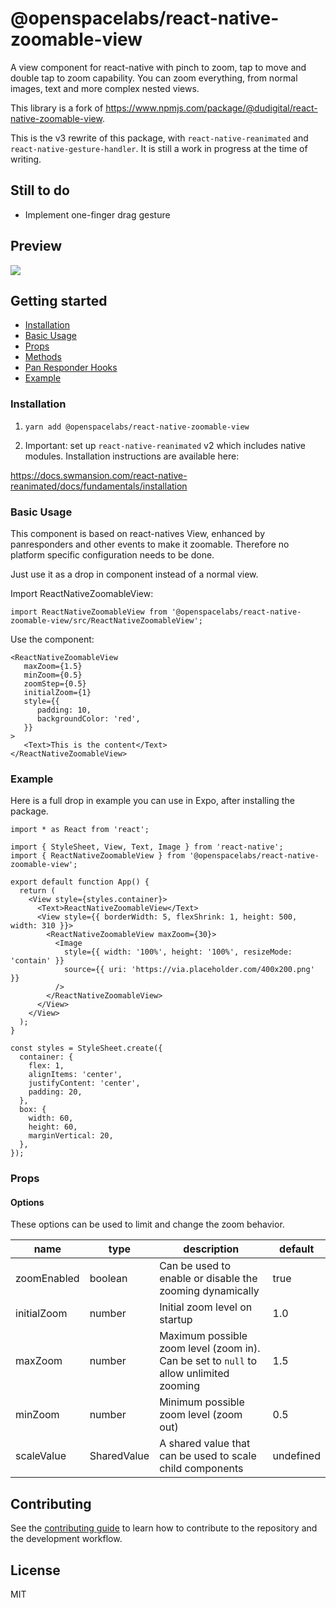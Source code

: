 # @openspacelabs/react-native-zoomable-view

A view component for react-native with pinch to zoom, tap to move and double tap to zoom capability.
You can zoom everything, from normal images, text and more complex nested views.

This library is a fork of https://www.npmjs.com/package/@dudigital/react-native-zoomable-view.

This is the v3 rewrite of this package, with `react-native-reanimated` and `react-native-gesture-handler`. It is still a work in progress at the time of writing.

## Still to do

- Implement one-finger drag gesture

## Preview

![](https://thumbs.gfycat.com/PalatableMeanGnat-size_restricted.gif)

## Getting started

- [Installation](#installation)
- [Basic Usage](#basic-usage)
- [Props](#props)
- [Methods](#methods)
- [Pan Responder Hooks](#pan-responder-hooks)
- [Example](#example)

### Installation

1. `yarn add @openspacelabs/react-native-zoomable-view`

2. Important: set up `react-native-reanimated` v2 which includes native modules. Installation instructions are available here:

https://docs.swmansion.com/react-native-reanimated/docs/fundamentals/installation

### Basic Usage

This component is based on react-natives View, enhanced by panresponders and other events to make it zoomable.
Therefore no platform specific configuration needs to be done.

Just use it as a drop in component instead of a normal view.

Import ReactNativeZoomableView:

```JSX
import ReactNativeZoomableView from '@openspacelabs/react-native-zoomable-view/src/ReactNativeZoomableView';
```

Use the component:

```JSX
<ReactNativeZoomableView
   maxZoom={1.5}
   minZoom={0.5}
   zoomStep={0.5}
   initialZoom={1}
   style={{
      padding: 10,
      backgroundColor: 'red',
   }}
>
   <Text>This is the content</Text>
</ReactNativeZoomableView>
```

### Example

Here is a full drop in example you can use in Expo, after installing the package.

```JSX
import * as React from 'react';

import { StyleSheet, View, Text, Image } from 'react-native';
import { ReactNativeZoomableView } from '@openspacelabs/react-native-zoomable-view';

export default function App() {
  return (
    <View style={styles.container}>
      <Text>ReactNativeZoomableView</Text>
      <View style={{ borderWidth: 5, flexShrink: 1, height: 500, width: 310 }}>
        <ReactNativeZoomableView maxZoom={30}>
          <Image
            style={{ width: '100%', height: '100%', resizeMode: 'contain' }}
            source={{ uri: 'https://via.placeholder.com/400x200.png' }}
          />
        </ReactNativeZoomableView>
      </View>
    </View>
  );
}

const styles = StyleSheet.create({
  container: {
    flex: 1,
    alignItems: 'center',
    justifyContent: 'center',
    padding: 20,
  },
  box: {
    width: 60,
    height: 60,
    marginVertical: 20,
  },
});
```

### Props

#### Options

These options can be used to limit and change the zoom behavior.

| name        | type                | description                                                                            | default   |
| ----------- | ------------------- | -------------------------------------------------------------------------------------- | --------- |
| zoomEnabled | boolean             | Can be used to enable or disable the zooming dynamically                               | true      |
| initialZoom | number              | Initial zoom level on startup                                                          | 1.0       |
| maxZoom     | number              | Maximum possible zoom level (zoom in). Can be set to `null` to allow unlimited zooming | 1.5       |
| minZoom     | number              | Minimum possible zoom level (zoom out)                                                 | 0.5       |
| scaleValue  | SharedValue<number> | A shared value that can be used to scale child components                              | undefined |

## Contributing

See the [contributing guide](CONTRIBUTING.md) to learn how to contribute to the repository and the development workflow.

## License

MIT
